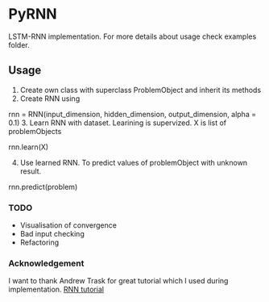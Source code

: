 # PyRNN
LSTM-RNN implementation.
For more details about usage check examples folder.

## Usage
1.  Create own class with superclass ProblemObject and inherit its methods
2.  Create RNN using 

  rnn = RNN(input_dimension, hidden_dimension, output_dimension, alpha = 0.1)
3.  Learn RNN with dataset. Learining is supervized. X is list of problemObjects

  rnn.learn(X)

4. Use learned RNN. To predict values of problemObject with unknown result.
  
  rnn.predict(problem)


### TODO
* Visualisation of convergence
* Bad input checking
* Refactoring

### Acknowledgement
I want to thank Andrew Trask for great tutorial which I used during implementation. [RNN tutorial](https://iamtrask.github.io/2015/11/15/anyone-can-code-lstm/)
